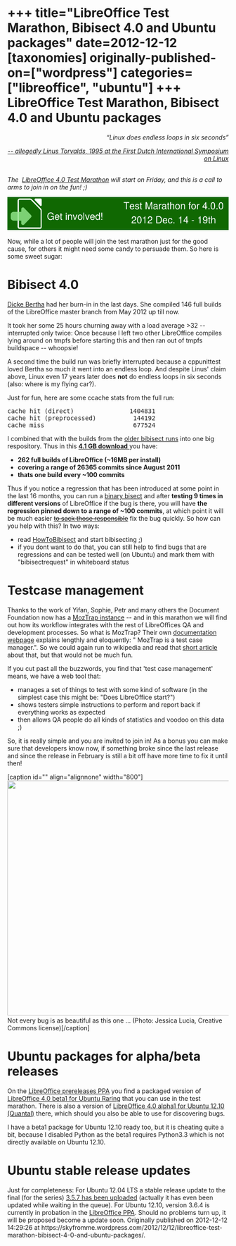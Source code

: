 +++
title="LibreOffice Test Marathon, Bibisect 4.0 and Ubuntu packages"
date=2012-12-12
[taxonomies]
originally-published-on=["wordpress"]
categories=["libreoffice", "ubuntu"]
+++
LibreOffice Test Marathon, Bibisect 4.0 and Ubuntu packages
===========================================================

<p style="text-align:right;"><em>“Linux does endless loops in six seconds”</em></p>
<p style="text-align:right;"><a href="http://www.linuxjournal.com/article/1026"><em>-- allegedly Linus Torvalds, 1995 at the First Dutch International Symposium on Linux</em></a></p>

<address> </address><address>The  <a href="http://wiki.documentfoundation.org/QA/Test_Marathon_LibreOffice_4.0">LibreOffice 4.0 Test Marathon</a> will start on Friday, and this is a call to arms to join in on the fun! ;)</address>
<p style="text-align:center;"><a href="http://wiki.documentfoundation.org/QA/Test_Marathon_LibreOffice_4.0" rel="attachment wp-att-278"><img class="aligncenter size-full wp-image-278" alt="GIn_BHS400-800" src="/static/img/wp/2012/12/gin_bhs400-800.png" width="519" height="75" /></a></p>
Now, while a lot of people will join the test marathon just for the good cause, for others it might need some candy to persuade them. So here is some sweet sugar:
<h1>Bibisect 4.0</h1>
<a href="http://skyfromme.wordpress.com/2012/11/12/dicke-bertha-online/">Dicke Bertha</a> had her burn-in in the last days. She compiled 146 full builds of the LibreOffice master branch from May 2012 up till now.

It took her some 25 hours churning away with a load average &gt;32 -- interrupted only twice: Once because I left two other LibreOffice compiles lying around on tmpfs before starting this and then ran out of tmpfs buildspace -- whoopsie!

A second time the build run was briefly interrupted because a cppunittest loved Bertha so much it went into an endless loop. And despite Linus' claim above, Linux even 17 years later does <strong>not</strong> do endless loops in six seconds (also: where is my flying car?).

Just for fun, here are some ccache stats from the full run:
<pre>cache hit (direct)               1404831
cache hit (preprocessed)          144192
cache miss                        677524</pre>
I combined that with the builds from the <a href="http://wiki.documentfoundation.org/QA/HowToBibisect">older bibisect runs</a> into one big respository. Thus in this <a href="http://people.canonical.com/~bjoern/bibisect-4.0.tar.xz"><strong>4.1 GB download</strong> </a>you have:
<ul>
	<li><strong>262 full builds of LibreOffice (~16MB per install)
</strong></li>
	<li><strong>covering a range of 26365 commits since August 2011</strong></li>
	<li><strong>thats one build every ~100 commits</strong></li>
</ul>
Thus if you notice a regression that has been introduced at some point in the last 16 months, you can run a <a href="https://www.youtube.com/watch?v=SA88flop4MM">binary bisect</a> and after <strong>testing 9 times in different versions</strong> of LibreOffice if the bug is there, you will have <strong>the regression pinned down to a range of ~100 commits</strong>, at which point it will be much easier <a href="https://www.youtube.com/watch?v=QZJC5ORod7I"><del>to sack those responsible</del></a> fix the bug quickly. So how can you help with this? In two ways:
<ul>
	<li>read <a href="http://wiki.documentfoundation.org/QA/HowToBibisect">HowToBibisect</a> and start bibisecting ;)</li>
	<li>if you dont want to do that, you can still help to find bugs that are regressions and can be tested well (on Ubuntu) and mark them with "bibisectrequest" in whiteboard status</li>
</ul>
<h1>Testcase management</h1>
Thanks to the work of Yifan, Sophie, Petr and many others the Document Foundation now has a <a href="http://vm12.documentfoundation.org/manage/cases/">MozTrap instance</a> -- and in this marathon we will find out how its workflow integrates with the rest of LibreOffices QA and development processes. So what is MozTrap? Their own <a href="https://moztrap.readthedocs.org/en/1.0.X/">documentation webpage</a> explains lengthly and eloquently: " MozTrap is a test case manager.". So we could again run to wikipedia and read that <a href="http://en.wikipedia.org/wiki/Test_management_tools">short article</a> about that, but that would not be much fun.

If you cut past all the buzzwords, you find that 'test case management' means, we have a web tool that:
<ul>
	<li>manages a set of things to test with some kind of software (in the simplest case this might be: "Does LibreOffice start?")</li>
	<li>shows testers simple instructions to perform and report back if everything works as expected</li>
	<li>then allows QA people do all kinds of statistics and voodoo on this data ;)</li>
</ul>
So, it is really simple and you are invited to join in! As a bonus you can make sure that developers know now, if something broke since the last release and since the release in February is still a bit off have more time to fix it until then!

[caption id="" align="alignnone" width="800"]<img class=" " alt="" src="http://nextdoornature.files.wordpress.com/2011/07/firefly-by-jessica-lucia-cc.jpg?w=800&amp;h=533" width="800" height="533" /> Not every bug is as beautiful as this one ... (Photo: Jessica Lucia, Creative Commons license)[/caption]
<h1>Ubuntu packages for alpha/beta releases</h1>
On the <a href="https://launchpad.net/~libreoffice/+archive/libreoffice-prereleases">LibreOffice prereleases PPA</a> you find a packaged version of <a href="https://launchpad.net/~libreoffice/+archive/libreoffice-prereleases/+sourcepub/2834822/+listing-archive-extra">LibreOffice 4.0 beta1 for Ubuntu Raring</a> that you can use in the test marathon. There is also a version of <a href="https://launchpad.net/~libreoffice/+archive/libreoffice-prereleases/+sourcepub/2803189/+listing-archive-extra">LibreOffice 4.0 alpha1 for Ubuntu 12.10 (Quantal)</a> there, which should you also be able to use for discovering bugs.

I have a beta1 package for Ubuntu 12.10 ready too, but it is cheating quite a bit, because I disabled Python as the beta1 requires Python3.3 which is not directly available on Ubuntu 12.10.
<h1>Ubuntu stable release updates</h1>
Just for completeness: For Ubuntu 12.04 LTS a stable release update to the final (for the series) <a href="http://launchpadlibrarian.net/124327382/libreoffice_3.5.7-0ubuntu2_source.changes">3.5.7 has been uploaded</a> (actually it has even been updated while waiting in the queue). For Ubuntu 12.10, version 3.6.4 is currently in probation in the <a href="https://launchpad.net/~libreoffice/+archive/ppa/+packages?field.name_filter=&amp;field.status_filter=published&amp;field.series_filter=quantal">LibreOffice PPA</a>. Should no problems turn up, it will be proposed become a update soon.
Originally published on 2012-12-12 14:29:26 at https://skyfromme.wordpress.com/2012/12/12/libreoffice-test-marathon-bibisect-4-0-and-ubuntu-packages/.
